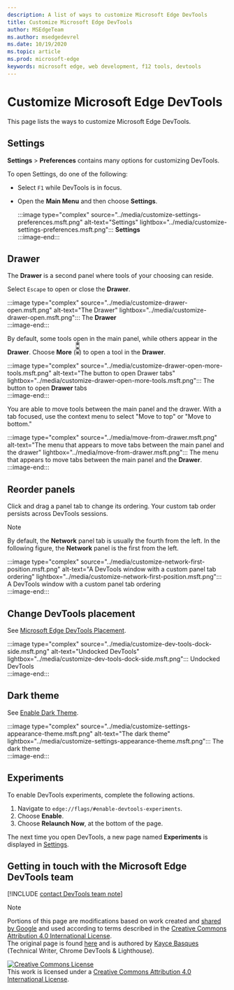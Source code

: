```yaml
---
description: A list of ways to customize Microsoft Edge DevTools
title: Customize Microsoft Edge DevTools
author: MSEdgeTeam
ms.author: msedgedevrel
ms.date: 10/19/2020 
ms.topic: article
ms.prod: microsoft-edge
keywords: microsoft edge, web development, f12 tools, devtools
---
```

<!-- Copyright Kayce Basques 

   Licensed under the Apache License, Version 2.0 (the "License");
   you may not use this file except in compliance with the License.
   You may obtain a copy of the License at

       https://www.apache.org/licenses/LICENSE-2.0

   Unless required by applicable law or agreed to in writing, software
   distributed under the License is distributed on an "AS IS" BASIS,
   WITHOUT WARRANTIES OR CONDITIONS OF ANY KIND, either express or implied.
   See the License for the specific language governing permissions and
   limitations under the License.  -->

# Customize Microsoft Edge DevTools  

  

This page lists the ways to customize Microsoft Edge DevTools.  

## Settings  

**Settings** > **Preferences** contains many options for customizing DevTools.  

To open Settings, do one of the following:  

*   Select `F1` while DevTools is in focus.  
*   Open the **Main Menu** and then choose **Settings**.  
    
    :::image type="complex" source="../media/customize-settings-preferences.msft.png" alt-text="Settings" lightbox="../media/customize-settings-preferences.msft.png":::
       **Settings**  
    :::image-end:::  
    
## Drawer  

The **Drawer** is a second panel where tools of your choosing can reside.  

Select `Escape` to open or close the **Drawer**.  

:::image type="complex" source="../media/customize-drawer-open.msft.png" alt-text="The Drawer" lightbox="../media/customize-drawer-open.msft.png":::
   The **Drawer**  
:::image-end:::  

By default, some tools open in the main panel, while others appear in the **Drawer**. Choose **More** \(![More][ImageMoreIcon]\) to open a tool in the **Drawer**.  

:::image type="complex" source="../media/customize-drawer-open-more-tools.msft.png" alt-text="The button to open Drawer tabs" lightbox="../media/customize-drawer-open-more-tools.msft.png":::
   The button to open **Drawer** tabs  
:::image-end:::  

You are able to move tools between the main panel and the drawer. With a tab focused, use the context menu to select "Move to top" or "Move to bottom."

:::image type="complex" source="../media/move-from-drawer.msft.png" alt-text="The menu that appears to move tabs between the main panel and the drawer" lightbox="../media/move-from-drawer.msft.png":::
   The menu that appears to move tabs between the main panel and the **Drawer**.  
:::image-end:::

## Reorder panels  

Click and drag a panel tab to change its ordering.  Your custom tab order persists across DevTools sessions.  

> [!NOTE]
> By default, the **Network** panel tab is usually the fourth from the left.  In the following figure, the **Network** panel is the first from the left.  

:::image type="complex" source="../media/customize-network-first-position.msft.png" alt-text="A DevTools window with a custom panel tab ordering" lightbox="../media/customize-network-first-position.msft.png":::
   A DevTools window with a custom panel tab ordering  
:::image-end:::  

## Change DevTools placement  

See [Microsoft Edge DevTools Placement][DevToolsPlacement].  

:::image type="complex" source="../media/customize-dev-tools-dock-side.msft.png" alt-text="Undocked DevTools" lightbox="../media/customize-dev-tools-dock-side.msft.png":::
   Undocked DevTools  
:::image-end:::  

## Dark theme  

See [Enable Dark Theme][DarkTheme].  

:::image type="complex" source="../media/customize-settings-appearance-theme.msft.png" alt-text="The dark theme" lightbox="../media/customize-settings-appearance-theme.msft.png":::
   The dark theme  
:::image-end:::  

## Experiments  

To enable DevTools experiments, complete the following actions.  

1.  Navigate to `edge://flags/#enable-devtools-experiments`.  
1.  Choose **Enable**.  
1.  Choose **Relaunch Now**, at the bottom of the page.  

The next time you open DevTools, a new page named **Experiments** is displayed in [Settings](#settings).  

## Getting in touch with the Microsoft Edge DevTools team  

[!INCLUDE [contact DevTools team note](../includes/contact-devtools-team-note.md)]  

<!-- image links -->  

[ImageMoreIcon]: ../media/more-icon.msft.png  

<!-- links -->  

[DevToolsPlacement]: ./placement.md "Change Microsoft Edge DevTools placement | Microsoft Docs"  
[DarkTheme]: ./dark-theme.md "Enable Dark Theme in Microsoft Edge DevTools | Microsoft Docs"  

> [!NOTE]
> Portions of this page are modifications based on work created and [shared by Google][GoogleSitePolicies] and used according to terms described in the [Creative Commons Attribution 4.0 International License][CCA4IL].  
> The original page is found [here](https://developers.google.com/web/tools/chrome-devtools/customize/index) and is authored by [Kayce Basques][KayceBasques] \(Technical Writer, Chrome DevTools \& Lighthouse\).  

[![Creative Commons License][CCby4Image]][CCA4IL]  
This work is licensed under a [Creative Commons Attribution 4.0 International License][CCA4IL].  

[CCA4IL]: https://creativecommons.org/licenses/by/4.0  
[CCby4Image]: https://i.creativecommons.org/l/by/4.0/88x31.png  
[GoogleSitePolicies]: https://developers.google.com/terms/site-policies  
[KayceBasques]: https://developers.google.com/web/resources/contributors/kaycebasques  
